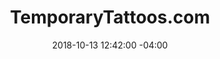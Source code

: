 ---
title: TemporaryTattoos.com
date: 2018-10-13 12:42:00 -04:00
image: "/uploads/sponsor-temporary-tattoos.jpg"
image-alt: logo for temporary tattoos
url: https://TemporaryTattoos.com
is-2019: false
---
